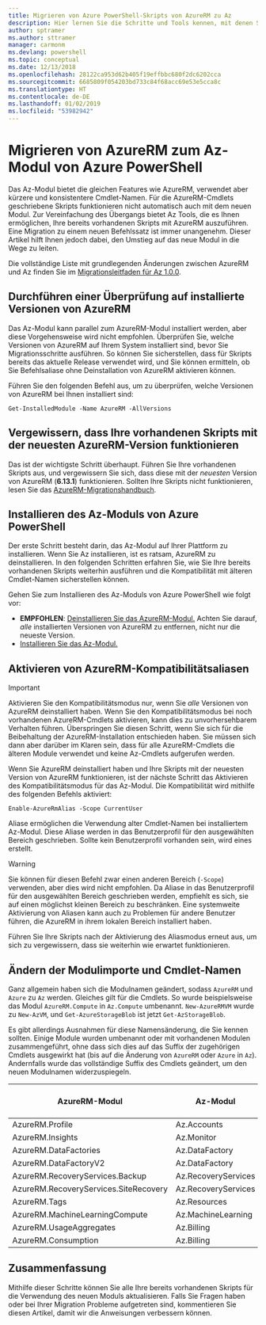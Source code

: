 ```yaml
---
title: Migrieren von Azure PowerShell-Skripts von AzureRM zu Az
description: Hier lernen Sie die Schritte und Tools kennen, mit denen Sie Skripts vom AzureRM-Modul zum neuen Az-Modul migrieren können.
author: sptramer
ms.author: sttramer
manager: carmonm
ms.devlang: powershell
ms.topic: conceptual
ms.date: 12/13/2018
ms.openlocfilehash: 28122ca953d62b405f19effbbc680f2dc6202cca
ms.sourcegitcommit: 6685809f054203bd733c84f68acc69e53e5cca8c
ms.translationtype: HT
ms.contentlocale: de-DE
ms.lasthandoff: 01/02/2019
ms.locfileid: "53982942"
---
```

# <a name="migrate-from-azurerm-to-azure-powershell-az"></a>Migrieren von AzureRM zum Az-Modul von Azure PowerShell

Das Az-Modul bietet die gleichen Features wie AzureRM, verwendet aber kürzere und konsistentere Cmdlet-Namen.
Für die AzureRM-Cmdlets geschriebene Skripts funktionieren nicht automatisch auch mit dem neuen Modul. Zur Vereinfachung des Übergangs bietet Az Tools, die es Ihnen ermöglichen, Ihre bereits vorhandenen Skripts mit AzureRM auszuführen. Eine Migration zu einem neuen Befehlssatz ist immer unangenehm. Dieser Artikel hilft Ihnen jedoch dabei, den Umstieg auf das neue Modul in die Wege zu leiten.

Die vollständige Liste mit grundlegenden Änderungen zwischen AzureRM und Az finden Sie im [Migrationsleitfaden für Az 1.0.0](migrate-az-1.0.0.md).

## <a name="check-for-installed-versions-of-azurerm"></a>Durchführen einer Überprüfung auf installierte Versionen von AzureRM

Das Az-Modul kann parallel zum AzureRM-Modul installiert werden, aber diese Vorgehensweise wird nicht empfohlen. Überprüfen Sie, welche Versionen von AzureRM auf Ihrem System installiert sind, bevor Sie Migrationsschritte ausführen. So können Sie sicherstellen, dass für Skripts bereits das aktuelle Release verwendet wird, und Sie können ermitteln, ob Sie Befehlsaliase ohne Deinstallation von AzureRM aktivieren können.

Führen Sie den folgenden Befehl aus, um zu überprüfen, welche Versionen von AzureRM bei Ihnen installiert sind:

```powershell-interactive
Get-InstalledModule -Name AzureRM -AllVersions
```

## <a name="ensure-your-existing-scripts-work-with-the-latest-azurerm-release"></a>Vergewissern, dass Ihre vorhandenen Skripts mit der neuesten AzureRM-Version funktionieren

Das ist der wichtigste Schritt überhaupt. Führen Sie Ihre vorhandenen Skripts aus, und vergewissern Sie sich, dass diese mit der _neuesten_ Version von AzureRM (__6.13.1__) funktionieren. Sollten Ihre Skripts nicht funktionieren, lesen Sie das [AzureRM-Migrationshandbuch](/powershell/azure/azurerm/migration-guide.6.0.0).

## <a name="install-the-azure-powershell-az-module"></a>Installieren des Az-Moduls von Azure PowerShell

Der erste Schritt besteht darin, das Az-Modul auf Ihrer Plattform zu installieren. Wenn Sie Az installieren, ist es ratsam, AzureRM zu deinstallieren. In den folgenden Schritten erfahren Sie, wie Sie Ihre bereits vorhandenen Skripts weiterhin ausführen und die Kompatibilität mit älteren Cmdlet-Namen sicherstellen können.

Gehen Sie zum Installieren des Az-Moduls von Azure PowerShell wie folgt vor:

* __EMPFOHLEN__: [Deinstallieren Sie das AzureRM-Modul.](/powershell/azure/uninstall-az-ps#uninstall-the-azurerm-module)
  Achten Sie darauf, _alle_ installierten Versionen von AzureRM zu entfernen, nicht nur die neueste Version.
* [Installieren Sie das Az-Modul.](install-az-ps.md)

## <a name="a-namealiasesenable-azurerm-compatibility-aliases"></a><a name="aliases"/>Aktivieren von AzureRM-Kompatibilitätsaliasen 

> [!IMPORTANT]
>
> Aktivieren Sie den Kompatibilitätsmodus nur, wenn Sie _alle_ Versionen von AzureRM deinstalliert haben. Wenn Sie den Kompatibilitätsmodus bei noch vorhandenen AzureRM-Cmdlets aktivieren, kann dies zu unvorhersehbarem Verhalten führen. Überspringen Sie diesen Schritt, wenn Sie sich für die Beibehaltung der AzureRM-Installation entschieden haben. Sie müssen sich dann aber darüber im Klaren sein, dass für alle AzureRM-Cmdlets die älteren Module verwendet und keine Az-Cmdlets aufgerufen werden.

Wenn Sie AzureRM deinstalliert haben und Ihre Skripts mit der neuesten Version von AzureRM funktionieren, ist der nächste Schritt das Aktivieren des Kompatibilitätsmodus für das Az-Modul. Die Kompatibilität wird mithilfe des folgenden Befehls aktiviert:

```powershell-interactive
Enable-AzureRmAlias -Scope CurrentUser
```

Aliase ermöglichen die Verwendung alter Cmdlet-Namen bei installiertem Az-Modul. Diese Aliase werden in das Benutzerprofil für den ausgewählten Bereich geschrieben. Sollte kein Benutzerprofil vorhanden sein, wird eines erstellt.

> [!WARNING]
>
> Sie können für diesen Befehl zwar einen anderen Bereich (`-Scope`) verwenden, aber dies wird nicht empfohlen. Da Aliase in das Benutzerprofil für den ausgewählten Bereich geschrieben werden, empfiehlt es sich, sie auf einen möglichst kleinen Bereich zu beschränken. Eine systemweite Aktivierung von Aliasen kann auch zu Problemen für andere Benutzer führen, die AzureRM in ihrem lokalen Bereich installiert haben.

Führen Sie Ihre Skripts nach der Aktivierung des Aliasmodus erneut aus, um sich zu vergewissern, dass sie weiterhin wie erwartet funktionieren. 

## <a name="change-module-imports-and-cmdlet-names"></a>Ändern der Modulimporte und Cmdlet-Namen

Ganz allgemein haben sich die Modulnamen geändert, sodass `AzureRM` und `Azure` zu `Az` werden. Gleiches gilt für die Cmdlets.
So wurde beispielsweise das Modul `AzureRM.Compute` in `Az.Compute` umbenannt. `New-AzureRMVM` wurde zu `New-AzVM`, und `Get-AzureStorageBlob` ist jetzt `Get-AzStorageBlob`.

Es gibt allerdings Ausnahmen für diese Namensänderung, die Sie kennen sollten. Einige Module wurden umbenannt oder mit vorhandenen Modulen zusammengeführt, ohne dass sich dies auf das Suffix der zugehörigen Cmdlets ausgewirkt hat (bis auf die Änderung von `AzureRM` oder `Azure` in `Az`). Andernfalls wurde das vollständige Suffix des Cmdlets geändert, um den neuen Modulnamen widerzuspiegeln.

| AzureRM-Modul | Az-Modul | Cmdlet-Suffix geändert? |
|----------------|-----------|------------------------|
| AzureRM.Profile | Az.Accounts | JA |
| AzureRM.Insights | Az.Monitor | JA |
| AzureRM.DataFactories | Az.DataFactory | JA |
| AzureRM.DataFactoryV2 | Az.DataFactory | JA |
| AzureRM.RecoveryServices.Backup | Az.RecoveryServices | Nein  |
| AzureRM.RecoveryServices.SiteRecovery | Az.RecoveryServices | Nein  |
| AzureRM.Tags | Az.Resources | Nein  |
| AzureRM.MachineLearningCompute | Az.MachineLearning | Nein  |
| AzureRM.UsageAggregates | Az.Billing | Nein  |
| AzureRM.Consumption | Az.Billing | Nein  |

## <a name="summary"></a>Zusammenfassung

Mithilfe dieser Schritte können Sie alle Ihre bereits vorhandenen Skripts für die Verwendung des neuen Moduls aktualisieren. Falls Sie Fragen haben oder bei Ihrer Migration Probleme aufgetreten sind, kommentieren Sie diesen Artikel, damit wir die Anweisungen verbessern können.
